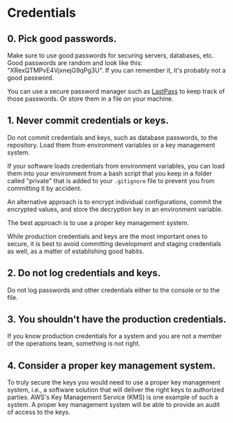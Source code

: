 # Credentials

## 0. Pick good passwords.

Make sure to use good passwords for securing servers, databases, etc. Good
passwords are random and look like this: "XRexQTMPvE4VjxnejG9qPg3U". If you
can remember it, it's probably not a good password.

You can use a secure password manager such as
[LastPass](https://lastpass.com/) to keep track of those passwords.
Or store them in a file on your machine.

## 1. Never commit credentials or keys.

Do not commit credentials and keys, such as database passwords, to the
repository. Load them from environment variables or a key management system.

If your software loads credentials from environment variables, you can load
them into your environment from a bash script that you keep in a folder called
"private" that is added to your `.gitignore` file to prevent you from
committing it by accident.

An alternative approach is to encrypt individual configurations, commit the
encrypted values, and store the decryption key in an environment variable.

The best approach is to use a proper key management system.

While production credentials and keys are the most important ones to secure,
it is best to avoid committing development and staging credentials as well, as
a matter of establishing good habits.

## 2. Do not log credentials and keys.

Do not log passwords and other credentials either to the console or to the
file.

## 3. You shouldn't have the production credentials.

If you know production credentials for a system and you are not a member of
the operations team, something is not right.

## 4. Consider a proper key management system.

To truly secure the keys you would need to use a proper key management system,
i.e., a software solution that will deliver the right keys to authorized
parties. AWS's Key Management Service (KMS) is one example of such a system. A
proper key management system will be able to provide an audit of access to the
keys.
